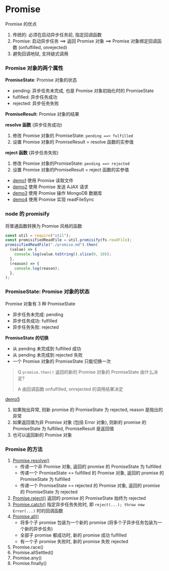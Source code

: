 # Promise

Promise 的优点

1. 传统的: 必须在启动异步任务前, 指定回调函数
2. Promise: 启动异步任务 ==> 返回 Promise 对象 ==> Promise 对象绑定回调函数 (onfulfilled, onrejected)
3. 避免回调地狱, 支持链式调用

### Promise 对象的两个属性

**PromiseState**: Promise 对象的状态

- pending: 异步任务未完成, 也是 Promise 对象初始化时的 PromiseState
- fulfilled: 异步任务成功
- rejected: 异步任务失败

**PromiseResult**: Promise 对象的结果

**resolve 函数** (异步任务成功)

1. 修改 Promise 对象的 PromiseState: `pending ==> fulfilled`
2. 设置 Promise 对象的 PromiseResult = resolve 函数的实参值

**reject 函数** (异步任务失败)

1. 修改 Promise 对象的PromiseState: `pending ==> rejected`
2. 设置 Promise 对象的PromiseResult = reject 函数的实参值

- [demo1](./demo1.js) 使用 Promise 读取文件
- [demo2](./demo2.html) 使用 Promise 发送 AJAX 请求
- [demo3](./demo3.js) 使用 Promise 操作 MongoDB 数据库
- [demo4](./demo4.js) 使用 Promise 实现 readFileSync

### node 的 promisify

将普通函数转换为 Promise 风格的函数

```js
const util = require("util");
const promisifiedReadFile = util.promisify(fs.readFile);
promisifiedReadFile("./promise.md").then(
  (value) => {
    console.log(value.toString().slice(0, 10));
  },
  (reason) => {
    console.log(reason);
  },
);
```

### PromiseState: Promise 对象的状态

Promise 对象有 3 种 PromiseState

- 异步任务未完成: pending
- 异步任务成功: fulfilled
- 异步任务失败: rejected

**PromiseState 的切换**

- 从 pending 未完成到 fulfilled 成功
- 从 pending 未完成到 rejected 失败
- 一个 Promise 对象的 PromiseState 只能切换一次

> Q `promise.then()` 返回的新的 Promise 对象的 PromiseState 由什么决定?
>
> A 由回调函数 onfulfilled, onrejected 的调用结果决定

[demo5](./demo5.js)

1. 如果抛出异常, 则新 promise 的 PromiseState 为 rejected, reason 是抛出的异常
2. 如果返回值为非 Promise 对象 (包括 Error 对象), 则新的 promise 的 PromiseState 为 fulfilled, PromiseResult 是返回值
3. 也可以返回新的 Promise 对象

### Promise 的方法

1. [Promise.resolve()](./api/resolve.js)
   - 传递一个非 Promise 对象, 返回的 promise 的 PromiseState 为 fulfilled
   - 传递一个 PromiseState == fulfilled 的 Promise 对象, 返回的 promise 的 PromiseState 为 fulfilled
   - 传递一个 PromiseState == rejected 的 Promise 对象, 返回的 promise 的 PromiseState 为 rejected
2. [Promise.reject()](./api/reject.js) 返回的 promise 的 PromiseState 始终为 rejected
3. [Promise.catch()](./api/catch.js) 指定异步任务失败时, 即 `reject(...); throw new Error(...)` 时的回调函数
4. [Promise.all()](./api/all.js)
   - 将多个子 promise 包装为一个新的 promise (将多个子异步任务包装为一个新的异步任务)
   - 全部子 promise 都成功时, 新的 promise 成功 fulfilled
   - 有一个子 promise 失败时, 新的 promise 失败 rejected
5. Promise.race()
6. Promise.allSettled()
7. Promise.any()
8. Promise.finally()
